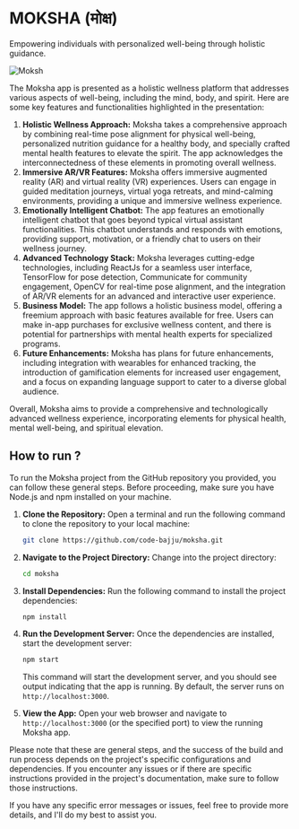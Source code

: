# MOKSHA (मोक्ष)
Empowering individuals with personalized well-being through holistic guidance.

![Moksh](https://devfolio.co/_next/image?url=https%3A%2F%2Fassets.devfolio.co%2Fhackathons%2F69a3325d74724161b9b1bd8a0bcf828e%2Fprojects%2Fd4af9337f87c4fcba54d048015396796%2Fc853a115-94af-4fa6-aa07-ad93ef2e8d9a.jpeg&w=1440&q=75)


The Moksha app is presented as a holistic wellness platform that addresses various aspects of well-being, including the mind, body, and spirit. Here are some key features and functionalities highlighted in the presentation:

1. **Holistic Wellness Approach:** Moksha takes a comprehensive approach by combining real-time pose alignment for physical well-being, personalized nutrition guidance for a healthy body, and specially crafted mental health features to elevate the spirit. The app acknowledges the interconnectedness of these elements in promoting overall wellness.
2. **Immersive AR/VR Features:** Moksha offers immersive augmented reality (AR) and virtual reality (VR) experiences. Users can engage in guided meditation journeys, virtual yoga retreats, and mind-calming environments, providing a unique and immersive wellness experience.
3. **Emotionally Intelligent Chatbot:** The app features an emotionally intelligent chatbot that goes beyond typical virtual assistant functionalities. This chatbot understands and responds with emotions, providing support, motivation, or a friendly chat to users on their wellness journey.
4. **Advanced Technology Stack:** Moksha leverages cutting-edge technologies, including ReactJs for a seamless user interface, TensorFlow for pose detection, Communicate for community engagement, OpenCV for real-time pose alignment, and the integration of AR/VR elements for an advanced and interactive user experience.
5. **Business Model:** The app follows a holistic business model, offering a freemium approach with basic features available for free. Users can make in-app purchases for exclusive wellness content, and there is potential for partnerships with mental health experts for specialized programs.
6. **Future Enhancements:** Moksha has plans for future enhancements, including integration with wearables for enhanced tracking, the introduction of gamification elements for increased user engagement, and a focus on expanding language support to cater to a diverse global audience.

Overall, Moksha aims to provide a comprehensive and technologically advanced wellness experience, incorporating elements for physical health, mental well-being, and spiritual elevation.

## How to run ?

To run the Moksha project from the GitHub repository you provided, you can follow these general steps. Before proceeding, make sure you have Node.js and npm installed on your machine.

1. **Clone the Repository:**
Open a terminal and run the following command to clone the repository to your local machine:
    
    ```bash
    git clone https://github.com/code-bajju/moksha.git
    
    ```
    
2. **Navigate to the Project Directory:**
Change into the project directory:
    
    ```bash
    cd moksha
    
    ```
    
3. **Install Dependencies:**
Run the following command to install the project dependencies:
    
    ```bash
    npm install
    
    ```
    
4. **Run the Development Server:**
Once the dependencies are installed, start the development server:
    
    ```bash
    npm start
    
    ```
    
    This command will start the development server, and you should see output indicating that the app is running. By default, the server runs on `http://localhost:3000`.
    
5. **View the App:**
Open your web browser and navigate to `http://localhost:3000` (or the specified port) to view the running Moksha app.

Please note that these are general steps, and the success of the build and run process depends on the project's specific configurations and dependencies. If you encounter any issues or if there are specific instructions provided in the project's documentation, make sure to follow those instructions.

If you have any specific error messages or issues, feel free to provide more details, and I'll do my best to assist you.
